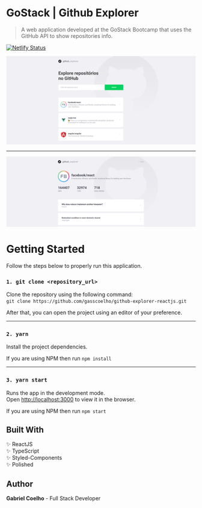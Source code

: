# GoStack | Github Explorer

> A web application developed at the GoStack Bootcamp that uses the GitHub API to show repositories info.

[![Netlify Status](https://api.netlify.com/api/v1/badges/7d12ae47-1768-40ab-812e-0a67c94e2a56/deploy-status)](https://app.netlify.com/sites/elated-jackson-14dab8/deploys)

![](.github/images/github-explorer-v1.png)

---

![](.github/images/github-explorer-v2.png)

# Getting Started

Follow the steps below to properly run this application.

### `1. git clone <repository_url>`

Clone the repository using the following command: <br />
`git clone https://github.com/gasscoelho/github-explorer-reactjs.git`

After that, you can open the project using an editor of your preference.

---

### `2. yarn`

Install the project dependencies.

If you are using NPM then run `npm install`

---

### `3. yarn start`

Runs the app in the development mode.<br />
Open [http://localhost:3000](http://localhost:3000) to view it in the browser.

If you are using NPM then run `npm start`

## Built With

✨ ReactJS <br />
✨ TypeScript <br />
✨ Styled-Components <br />
✨ Polished <br />

## Author

**Gabriel Coelho** - Full Stack Developer
